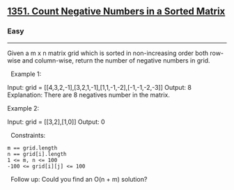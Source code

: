 <h2><a href="https://leetcode.com/problems/count-negative-numbers-in-a-sorted-matrix/">1351. Count Negative Numbers in a Sorted Matrix</a></h2><h3>Easy</h3><hr>Given a m x n matrix grid which is sorted in non-increasing order both row-wise and column-wise, return the number of negative numbers in grid.

 
Example 1:

Input: grid = [[4,3,2,-1],[3,2,1,-1],[1,1,-1,-2],[-1,-1,-2,-3]]
Output: 8
Explanation: There are 8 negatives number in the matrix.


Example 2:

Input: grid = [[3,2],[1,0]]
Output: 0


 
Constraints:


	m == grid.length
	n == grid[i].length
	1 <= m, n <= 100
	-100 <= grid[i][j] <= 100


 
Follow up: Could you find an O(n + m) solution?